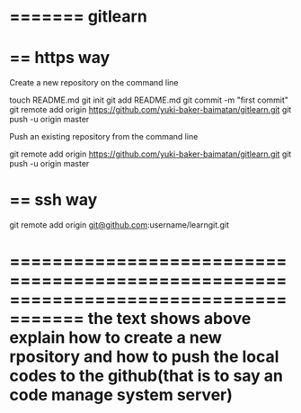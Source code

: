 =======
gitlearn
========


==
https way
==
Create a new repository on the command line

touch README.md
git init
git add README.md
git commit -m "first commit"
git remote add origin https://github.com/yuki-baker-baimatan/gitlearn.git
git push -u origin master

Push an existing repository from the command line

git remote add origin https://github.com/yuki-baker-baimatan/gitlearn.git
git push -u origin master


==
ssh way
==
git remote add origin git@github.com:username/learngit.git






=====================================================================================
the text shows above explain how to create a new rpository and how to push the local 
codes to the github(that is to say an code manage system server)
======================================================================================
